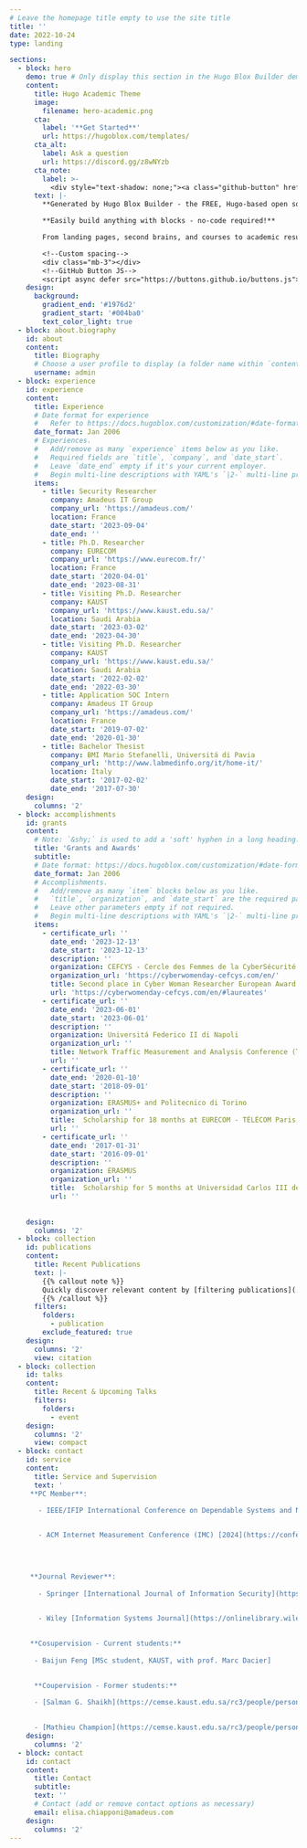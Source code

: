 ```yaml
---
# Leave the homepage title empty to use the site title
title: ''
date: 2022-10-24
type: landing

sections:
  - block: hero
    demo: true # Only display this section in the Hugo Blox Builder demo site
    content:
      title: Hugo Academic Theme
      image:
        filename: hero-academic.png
      cta:
        label: '**Get Started**'
        url: https://hugoblox.com/templates/
      cta_alt:
        label: Ask a question
        url: https://discord.gg/z8wNYzb
      cta_note:
        label: >-
          <div style="text-shadow: none;"><a class="github-button" href="https://github.com/HugoBlox/hugo-blox-builder" data-icon="octicon-star" data-size="large" data-show-count="true" aria-label="Star">Star Hugo Blox Builder</a></div><div style="text-shadow: none;"><a class="github-button" href="https://github.com/HugoBlox/theme-academic-cv" data-icon="octicon-star" data-size="large" data-show-count="true" aria-label="Star">Star the Academic template</a></div>
      text: |-
        **Generated by Hugo Blox Builder - the FREE, Hugo-based open source website builder trusted by 500,000+ sites.**

        **Easily build anything with blocks - no-code required!**

        From landing pages, second brains, and courses to academic resumés, conferences, and tech blogs.

        <!--Custom spacing-->
        <div class="mb-3"></div>
        <!--GitHub Button JS-->
        <script async defer src="https://buttons.github.io/buttons.js"></script>
    design:
      background:
        gradient_end: '#1976d2'
        gradient_start: '#004ba0'
        text_color_light: true
  - block: about.biography
    id: about
    content:
      title: Biography
      # Choose a user profile to display (a folder name within `content/authors/`)
      username: admin
  - block: experience
    id: experience
    content:
      title: Experience
      # Date format for experience
      #   Refer to https://docs.hugoblox.com/customization/#date-format
      date_format: Jan 2006
      # Experiences.
      #   Add/remove as many `experience` items below as you like.
      #   Required fields are `title`, `company`, and `date_start`.
      #   Leave `date_end` empty if it's your current employer.
      #   Begin multi-line descriptions with YAML's `|2-` multi-line prefix.
      items:
        - title: Security Researcher
          company: Amadeus IT Group
          company_url: 'https://amadeus.com/'          
          location: France
          date_start: '2023-09-04'
          date_end: ''
        - title: Ph.D. Researcher
          company: EURECOM
          company_url: 'https://www.eurecom.fr/'          
          location: France
          date_start: '2020-04-01'
          date_end: '2023-08-31'
        - title: Visiting Ph.D. Researcher
          company: KAUST
          company_url: 'https://www.kaust.edu.sa/'          
          location: Saudi Arabia
          date_start: '2023-03-02'
          date_end: '2023-04-30'
        - title: Visiting Ph.D. Researcher
          company: KAUST
          company_url: 'https://www.kaust.edu.sa/'          
          location: Saudi Arabia
          date_start: '2022-02-02'
          date_end: '2022-03-30'
        - title: Application SOC Intern
          company: Amadeus IT Group
          company_url: 'https://amadeus.com/'
          location: France
          date_start: '2019-07-02'
          date_end: '2020-01-30'
        - title: Bachelor Thesist
          company: BMI Mario Stefanelli, Universitá di Pavia
          company_url: 'http://www.labmedinfo.org/it/home-it/'
          location: Italy
          date_start: '2017-02-02'
          date_end: '2017-07-30' 
    design:
      columns: '2'
  - block: accomplishments
    id: grants
    content:
      # Note: `&shy;` is used to add a 'soft' hyphen in a long heading.
      title: 'Grants and Awards'
      subtitle:
      # Date format: https://docs.hugoblox.com/customization/#date-format
      date_format: Jan 2006
      # Accomplishments.
      #   Add/remove as many `item` blocks below as you like.
      #   `title`, `organization`, and `date_start` are the required parameters.
      #   Leave other parameters empty if not required.
      #   Begin multi-line descriptions with YAML's `|2-` multi-line prefix.
      items:
        - certificate_url: ''
          date_end: '2023-12-13'
          date_start: '2023-12-13'
          description: ''
          organization: CEFCYS - Cercle des Femmes de la CyberSécurité
          organization_url: 'https://cyberwomenday-cefcys.com/en/'
          title: Second place in Cyber Woman Researcher European Award 2023
          url: 'https://cyberwomenday-cefcys.com/en/#laureates'
        - certificate_url: ''
          date_end: '2023-06-01'
          date_start: '2023-06-01'
          description: ''
          organization: Universitá Federico II di Napoli
          organization_url: ''
          title: Network Traffic Measurement and Analysis Conference (TMA) 2023 Best Poster Award
          url: ''
        - certificate_url: ''
          date_end: '2020-01-10'
          date_start: '2018-09-01'
          description: ''
          organization: ERASMUS+ and Politecnico di Torino
          organization_url: ''
          title:  Scholarship for 18 months at EURECOM - TÉLÉCOM Paris
          url: ''
        - certificate_url: ''
          date_end: '2017-01-31'
          date_start: '2016-09-01'
          description: ''
          organization: ERASMUS
          organization_url: ''
          title:  Scholarship for 5 months at Universidad Carlos III de Madrid
          url: ''
        
        
    design:
      columns: '2'
  - block: collection
    id: publications
    content:
      title: Recent Publications
      text: |-
        {{% callout note %}}
        Quickly discover relevant content by [filtering publications](./publication/).
        {{% /callout %}}
      filters:
        folders:
          - publication
        exclude_featured: true
    design:
      columns: '2'
      view: citation
  - block: collection
    id: talks
    content:
      title: Recent & Upcoming Talks
      filters:
        folders:
          - event
    design:
      columns: '2'
      view: compact
  - block: contact
    id: service
    content:
      title: Service and Supervision
      text: '
     **PC Member**:

       - IEEE/IFIP International Conference on Dependable Systems and Networks (DSN) - Doctoral Forum [[2023](https://dsn2023.dei.uc.pt/committee_doctoral_forum-PC.html)]

         
       - ACM Internet Measurement Conference (IMC) [2024](https://conferences.sigcomm.org/imc/2024/committees/)
   


    
     **Journal Reviewer**:
    
       - Springer [International Journal of Information Security](https://www.springer.com/journal/10207)

         
       - Wiley [Information Systems Journal](https://onlinelibrary.wiley.com/journal/13652575)

         
     **Cosupervision - Current students:**         
        
      - Baijun Feng [MSc student, KAUST, with prof. Marc Dacier]

      
      **Coupervision - Former students:**
    
      - [Salman G. Shaikh](https://cemse.kaust.edu.sa/rc3/people/person/salman-g-shaikh) [MSc/Ph.D. student, KAUST, with prof. Marc Dacier]

        
      - [Mathieu Champion](https://cemse.kaust.edu.sa/rc3/people/person/mathieu-champion) [MSc student, KAUST, with prof. Marc Dacier]'
    design:
      columns: '2'
  - block: contact
    id: contact
    content:
      title: Contact
      subtitle:
      text: ''
      # Contact (add or remove contact options as necessary)
      email: elisa.chiapponi@amadeus.com
    design:
      columns: '2'
---
```

